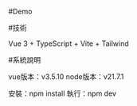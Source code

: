 #Demo

#技術

Vue 3 + TypeScript + Vite + Tailwind

#系統說明

 vue版本：v3.5.10
 node版本：v21.7.1

 安裝：npm install
 執行：npm dev
